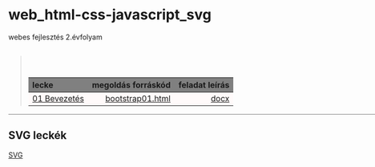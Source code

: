 # web_html-css-javascript_svg

webes fejlesztés 2.évfolyam

<style>
.heatMap {
    width: 960%;
    text-align: center;
    border-bottom: 1px solid gray;
}
    
.heatMap th {
    background: grey;
    word-wrap: break-word;
    text-align: center;
}

.heatMap tr { background: snow; }

</style>

<div class="heatMap">
  
>## Bootstrap
>
> | lecke | megoldás forráskód | feladat leírás|
> |:--- | ---: | ---:|
> | [01 Bevezetés](Bootstrap/01%2Bevezetes/Proba/bootstrap01.html) | [bootstrap01.html](https://github.com/b6sics/web_html-css-javascript_svg/blob/master/Bootstrap/01%20Bevezetes/Proba/bootstrap01.html) | [docx](Bootstrap/01%2Bevezetes/bootstrap01%2Bevezetes.docx) |
  
</div>

## SVG leckék

[SVG](SVG-2020-02-06)

